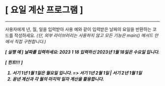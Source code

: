 
# [ 요일 계산 프로그램 ]
--- 

사용자에게 년, 월, 일을 입력받아 사용 예와 같이 입력받은 날짜의 요일을 반환하는 코드를 작성하세요.
 <i>(단, 외부 라이브러리는 사용하지 않고 모든 기능은 main() 메서드 안에서 직접 구현합니다.)

<b>[ 실행 예 ]
 날짜를 입력하세요: 2023 1 18
 입력하신 2023년 1월 18일은 수요일 입니다.

<b>[ 힌트!!! ]
 1. 서기 1년 1월 1일은 월요일 입니다. => 서기 1년 2월 1일 | 서기 2년 1월 1일
 2. 윤년 계산과 각 월의 마지막 일자 계산을 활용합니다.

